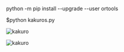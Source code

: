 python -m pip install --upgrade --user ortools

$python kakuros.py

![kakuro](https://www.researchgate.net/profile/Yoav_Fekete/publication/272483686/figure/fig1/AS:294717364424726@1447277503662/Constraints-for-the-Kakuro-instance-of-Figure-5a.png)

![kakuro](https://upload.wikimedia.org/wikipedia/commons/thumb/7/7e/Futoshiki1c.png/200px-Futoshiki1c.png)


